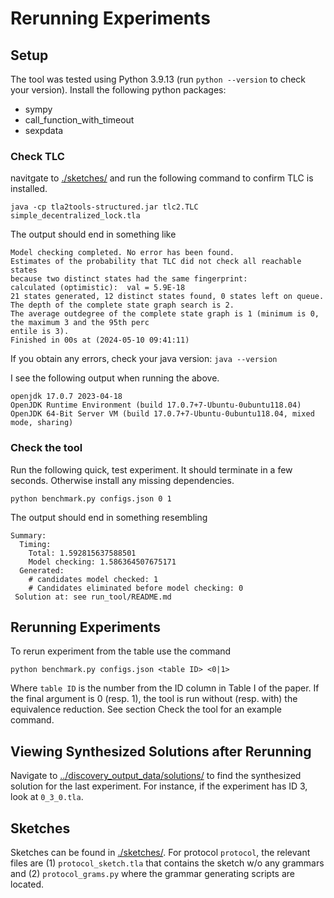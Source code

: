 # Rerunning Experiments

## Setup

The tool was tested using Python 3.9.13 (run `python --version` to check your
version). Install the following python packages:

* sympy
* call_function_with_timeout
* sexpdata

### Check TLC

navitgate to [./sketches/](./sketches/) and run the following command to confirm
TLC is installed.

```
java -cp tla2tools-structured.jar tlc2.TLC simple_decentralized_lock.tla
```

The output should end in something like

```
Model checking completed. No error has been found.
Estimates of the probability that TLC did not check all reachable states
because two distinct states had the same fingerprint:
calculated (optimistic):  val = 5.9E-18
21 states generated, 12 distinct states found, 0 states left on queue.
The depth of the complete state graph search is 2.
The average outdegree of the complete state graph is 1 (minimum is 0, the maximum 3 and the 95th perc
entile is 3).
Finished in 00s at (2024-05-10 09:41:11)
```

If you obtain any errors, check your java version: `java --version`

I see the following output when running the above.

```
openjdk 17.0.7 2023-04-18
OpenJDK Runtime Environment (build 17.0.7+7-Ubuntu-0ubuntu118.04)
OpenJDK 64-Bit Server VM (build 17.0.7+7-Ubuntu-0ubuntu118.04, mixed mode, sharing)
```

### Check the tool

Run the following quick, test experiment. It should terminate in a few seconds.
Otherwise install any missing dependencies.

```
python benchmark.py configs.json 0 1
```

The output should end in something resembling

```
Summary:
  Timing:
    Total: 1.592815637588501
    Model checking: 1.586364507675171
  Generated:
    # candidates model checked: 1
    # Candidates eliminated before model checking: 0
 Solution at: see run_tool/README.md
```


## Rerunning Experiments

To rerun  experiment from the table use the command

```
python benchmark.py configs.json <table ID> <0|1>
```

Where `table ID` is the number from the ID column in Table I of the paper. If
the final argument is 0 (resp. 1), the tool is run without (resp. with) the
equivalence reduction. See section Check the tool for an example command.

## Viewing Synthesized Solutions after Rerunning

Navigate to
[../discovery_output_data/solutions/](../discovery_output_data/solutions/) to
find the synthesized solution for the last experiment. For instance, if the
experiment has ID 3, look at `0_3_0.tla`.

## Sketches

Sketches can be found in [./sketches/](./sketches/). For protocol `protocol`,
the relevant files are (1) `protocol_sketch.tla` that contains the sketch w/o
any grammars and (2) `protocol_grams.py` where the grammar generating scripts
are located.